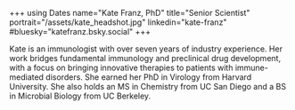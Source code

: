 +++
using Dates
name="Kate Franz, PhD"
title="Senior Scientist"
portrait="/assets/kate_headshot.jpg"
linkedin="kate-franz"
#bluesky="katefranz.bsky.social"
+++

Kate is an immunologist with over seven years of industry experience.
Her work bridges fundamental immunology and preclinical drug development,
with a focus on bringing innovative therapies to patients with immune-mediated disorders.
She earned her PhD in Virology from Harvard University.
She also holds an MS in Chemistry from UC San Diego and a BS in Microbial Biology from UC Berkeley.
